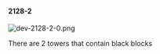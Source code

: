 #### 2128-2
![dev-2128-2-0.png](https://github.com/lil-lab/nlvr/raw/master/nlvr/dev/images/4/dev-2128-2-0.png "dev-2128-2-0.png")

There are 2 towers that contain black blocks